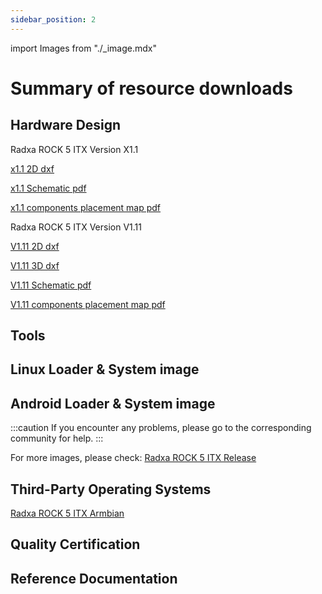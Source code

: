 ```yaml
---
sidebar_position: 2
---
```


import Images from "./\_image.mdx"

# Summary of resource downloads

## Hardware Design

Radxa ROCK 5 ITX Version X1.1

[x1.1 2D dxf](https://dl.radxa.com/rock5/5itx/radxa_rock_5itx_x1100_dxf.zip)

[x1.1 Schematic pdf](https://dl.radxa.com/rock5/5itx/radxa_rock_5_itx_X1100_schematic.pdf)

[x1.1 components placement map pdf](https://dl.radxa.com/rock5/5itx/radxa_rock_5_itx_X1100_components_placement_map.pdf)

Radxa ROCK 5 ITX Version V1.11

[V1.11 2D dxf](https://dl.radxa.com/rock5/5itx/v1110/radxa_rock_5itx_v1110_2d_dxf.zip)

[V1.11 3D dxf](https://dl.radxa.com/rock5/5itx/v1110/radxa_rock_5itx_3d_v1110.zip)

[V1.11 Schematic pdf](https://dl.radxa.com/rock5/5itx/v1110/radxa_rock_5itx_v1110_schematic.pdf)

[V1.11 components placement map pdf](https://dl.radxa.com/rock5/5itx/v1110/radxa_rock_5itx_v1110_components_placement_map.pdf)

## Tools

## Linux Loader & System image

<Images loader={true} system_img={true} spi_img={false} />

## Android Loader & System image

<Images miniloader={true} android_sd_img={true} spi_img={false} />
<Images miniloader={false} android_emmc_img={true} spi_img={false} />
<Images miniloader={false} android_ssd_img={true} spi_img={false} />

:::caution
If you encounter any problems, please go to the corresponding community for help.
:::

For more images, please check: [Radxa ROCK 5 ITX Release](https://github.com/radxa-build/rock-5-itx/releases)

## Third-Party Operating Systems

[Radxa ROCK 5 ITX Armbian](https://www.armbian.com/radxa-rock-5-itx/)

## Quality Certification

## Reference Documentation
